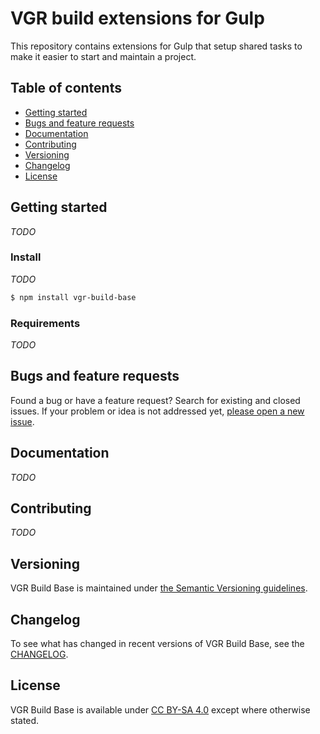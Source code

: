 # VGR build extensions for Gulp

This repository contains extensions for Gulp that setup shared tasks to make it easier to start and maintain a project.

## Table of contents

* [Getting started](#getting-started)
* [Bugs and feature requests](#bugs-and-feature-requests)
* [Documentation](#documentation)
* [Contributing](#contributing)
* [Versioning](#versioning)
* [Changelog](#versioning)
* [License](#license)

## Getting started

_TODO_

### Install

_TODO_

```sh
$ npm install vgr-build-base
```

### Requirements

_TODO_

## Bugs and feature requests

Found a bug or have a feature request? Search for existing and closed issues. If your problem or idea is not addressed yet, [please open a new issue](https://github.com/Vastra-Gotalandsregionen/vgr-build-base/issues/new).

## Documentation

_TODO_

## Contributing

_TODO_

## Versioning

VGR Build Base is maintained under [the Semantic Versioning guidelines](http://semver.org/).

## Changelog

To see what has changed in recent versions of VGR Build Base, see the [CHANGELOG](https://github.com/Vastra-Gotalandsregionen/vgr-base/blob/master/CHANGELOG.md).

## License

VGR Build Base is available under [CC BY-SA 4.0](https://creativecommons.org/licenses/by-sa/4.0/) except where otherwise stated.
